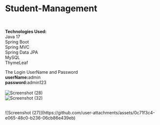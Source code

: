 # Student-Management
<br>

<strong>Technologies Used:</strong><br>
Java 17<br>
Spring Boot<br>
Spring MVC<br>
Spring Data JPA<br>
MySQL<br>
ThymeLeaf<br>

The Login UserName and Password <br>
  <strong>userName:</strong>admin<br>
  <strong>password:</strong>admin123<br><br>
![Screenshot (28)](https://github.com/user-attachments/assets/eab70de2-5562-4984-93f5-ce85a17257ed)
<br>
![Screenshot (32)](https://github.com/user-attachments/assets/fe32470f-cfaf-47b2-8415-0135c062e41e)

<br>
![Screenshot (27)](https://github.com/user-attachments/assets/0c71f3c4-e065-48c0-b236-06cb86e439eb)




